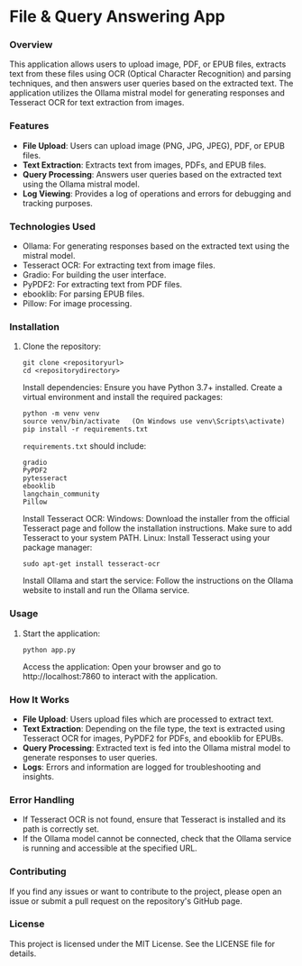 **File & Query Answering App**
=============================

### Overview
This application allows users to upload image, PDF, or EPUB files, extracts text from these files using OCR (Optical Character Recognition) and parsing techniques, and then answers user queries based on the extracted text. The application utilizes the Ollama mistral model for generating responses and Tesseract OCR for text extraction from images.

### Features
* **File Upload**: Users can upload image (PNG, JPG, JPEG), PDF, or EPUB files.
* **Text Extraction**: Extracts text from images, PDFs, and EPUB files.
* **Query Processing**: Answers user queries based on the extracted text using the Ollama mistral model.
* **Log Viewing**: Provides a log of operations and errors for debugging and tracking purposes.

### Technologies Used
* Ollama: For generating responses based on the extracted text using the mistral model.
* Tesseract OCR: For extracting text from image files.
* Gradio: For building the user interface.
* PyPDF2: For extracting text from PDF files.
* ebooklib: For parsing EPUB files.
* Pillow: For image processing.

### Installation
1. Clone the repository:
    ```
    git clone <repositoryurl>
    cd <repositorydirectory>
    ```
    Install dependencies:
    Ensure you have Python 3.7+ installed. Create a virtual environment and install the required packages:
    ```
    python -m venv venv
    source venv/bin/activate   (On Windows use venv\Scripts\activate)
    pip install -r requirements.txt
    ```
    `requirements.txt` should include:
    ```
    gradio
    PyPDF2
    pytesseract
    ebooklib
    langchain_community
    Pillow
    ```
    Install Tesseract OCR:
    Windows: Download the installer from the official Tesseract page and follow the installation instructions. Make sure to add Tesseract to your system PATH.
    Linux: Install Tesseract using your package manager:
    ```
    sudo apt-get install tesseract-ocr
    ```
    Install Ollama and start the service:
    Follow the instructions on the Ollama website to install and run the Ollama service.

### Usage
1. Start the application:
    ```
    python app.py
    ```
    Access the application:
    Open your browser and go to http://localhost:7860 to interact with the application.

### How It Works
* **File Upload**: Users upload files which are processed to extract text.
* **Text Extraction**: Depending on the file type, the text is extracted using Tesseract OCR for images, PyPDF2 for PDFs, and ebooklib for EPUBs.
* **Query Processing**: Extracted text is fed into the Ollama mistral model to generate responses to user queries.
* **Logs**: Errors and information are logged for troubleshooting and insights.

### Error Handling
* If Tesseract OCR is not found, ensure that Tesseract is installed and its path is correctly set.
* If the Ollama model cannot be connected, check that the Ollama service is running and accessible at the specified URL.

### Contributing
If you find any issues or want to contribute to the project, please open an issue or submit a pull request on the repository's GitHub page.

### License
This project is licensed under the MIT License. See the LICENSE file for details.
